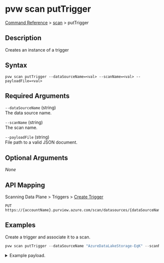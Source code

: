 # pvw scan putTrigger
[Command Reference](../../../README.md#command-reference) > [scan](./main.md) > putTrigger

## Description
Creates an instance of a trigger

## Syntax
```
pvw scan putTrigger --dataSourceName=<val> --scanName=<val> --payloadFile=<val>
```

## Required Arguments
`--dataSourceName` (string)  
The data source name.

`--scanName` (string)  
The scan name.

`--payloadFile` (string)  
File path to a valid JSON document.

## Optional Arguments
*None*

## API Mapping
Scanning Data Plane > Triggers > [Create Trigger](https://docs.microsoft.com/en-us/rest/api/purview/scanningdataplane/triggers/create-trigger)
```
PUT https://{accountName}.purview.azure.com/scan/datasources/{dataSourceName}/scans/{scanName}/triggers/default
```

## Examples
Create a trigger and associate it to a scan.
```powershell
pvw scan putTrigger --dataSourceName "AzureDataLakeStorage-EqK" --scanName "Scan-Qrh" --payloadFile "/path/to/file.json"
```
<details><summary>Example payload.</summary>
<p>

```json
{
    "name": "default",
    "properties": {
        "recurrence": {
            "endTime": null,
            "frequency": "Month",
            "interval": 1,
            "schedule": {
                "hours": null,
                "minutes": null,
                "monthDays": [
                    17
                ],
                "monthlyOccurrences": null,
                "weekDays": null
            },
            "startTime": "2022-01-30T12:21:00Z",
            "timezone": "UTC"
        },
        "recurrenceInterval": null,
        "scanLevel": "Incremental"
    }
}
```
</p>
</details>
